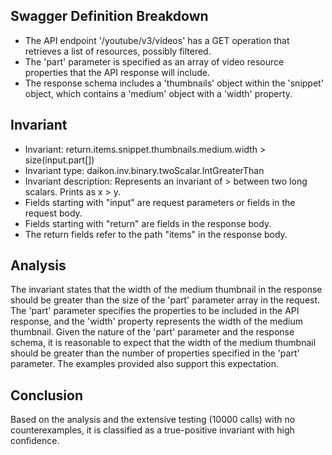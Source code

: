 ## Swagger Definition Breakdown
- The API endpoint '/youtube/v3/videos' has a GET operation that retrieves a list of resources, possibly filtered.
- The 'part' parameter is specified as an array of video resource properties that the API response will include.
- The response schema includes a 'thumbnails' object within the 'snippet' object, which contains a 'medium' object with a 'width' property.

## Invariant
- Invariant: return.items.snippet.thumbnails.medium.width > size(input.part[])
- Invariant type: daikon.inv.binary.twoScalar.IntGreaterThan
- Invariant description: Represents an invariant of > between two long scalars. Prints as x > y.
- Fields starting with "input" are request parameters or fields in the request body.
- Fields starting with "return" are fields in the response body.
- The return fields refer to the path "items" in the response body.

## Analysis
The invariant states that the width of the medium thumbnail in the response should be greater than the size of the 'part' parameter array in the request. The 'part' parameter specifies the properties to be included in the API response, and the 'width' property represents the width of the medium thumbnail.
Given the nature of the 'part' parameter and the response schema, it is reasonable to expect that the width of the medium thumbnail should be greater than the number of properties specified in the 'part' parameter. The examples provided also support this expectation.

## Conclusion
Based on the analysis and the extensive testing (10000 calls) with no counterexamples, it is classified as a true-positive invariant with high confidence.
